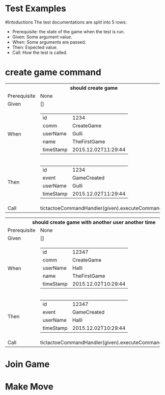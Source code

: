 Test Examples
=============
#Intoductions
The test documentations are split into 5 rows:
* Prerequisite: the state of the game when the test is run.
* Given: Some argument value.
* When: Some arguments are passed.
* Then: Expected value.
* Call: How the test is called.

# create game command
<TABLE>
  <TR>
    <TH colspan="2">
      should create game
    </TH>
  </TR>
  <TR>
    <TD>Prerequisite</TD>
    <TD>
      None
    </TD>
  </TR>
  <TR>
    <TD>Given</TD>
    <TD>
      []
    </TD>
  </TR>
  <TR>
    <TD>When</TD>
    <TD>
    <Table>
      <TR>
        <TD>id</TD>
        <TD>1234</TD>
      </TR>
      <TR>
        <TD>comm</TD>
        <TD>CreateGame</TD>
      </TR>
      <TR>
        <TD>userName</TD>
        <TD>Gulli</TD>
      </TR>
      <TR>
        <TD>name</TD>
        <TD>TheFirstGame</TD>
      </TR>
      <TR>
        <TD>timeStamp</TD>
        <TD>2015.12.02T11:29:44</TD>
      </TR>
    </Table>
    </TD>
  </TR>
  <TR>
    <TD>Then</TD>
    <TD>
    <Table>
      <TR>
        <TD>id</TD>
        <TD>1234</TD>
      </TR>
      <TR>
        <TD>event</TD>
        <TD>GameCreated</TD>
      </TR>
      <TR>
        <TD>userName</TD>
        <TD>Gulli</TD>
      </TR>
      <TR>
        <TD>timeStamp</TD>
        <TD>2015.12.02T11:29:44</TD>
      </TR>
    </Table>
    </TD>
  </TR>
  <TR>
    <TD>
      Call
    </TD>
    <TD>
      tictactoeCommandHandler(given).executeCommand(when);
    </TD>
  </TR>
</TABLE>

<TABLE>
  <TR>
    <TH colspan="2">
      should create game with another user another time
    </TH>
  </TR>
  <TR>
    <TD>Prerequisite</TD>
    <TD>
      None
    </TD>
  </TR>
  <TR>
    <TD>Given</TD>
    <TD>
      []
    </TD>
  </TR>
  <TR>
    <TD>When</TD>
    <TD>
    <Table>
      <TR>
        <TD>id</TD>
        <TD>12347</TD>
      </TR>
      <TR>
        <TD>comm</TD>
        <TD>CreateGame</TD>
      </TR>
      <TR>
        <TD>userName</TD>
        <TD>Halli</TD>
      </TR>
      <TR>
        <TD>name</TD>
        <TD>TheFirstGame</TD>
      </TR>
      <TR>
        <TD>timeStamp</TD>
        <TD>2015.12.02T10:29:44</TD>
      </TR>
    </Table>
    </TD>
  </TR>
  <TR>
    <TD>Then</TD>
    <TD>
    <Table>
      <TR>
        <TD>id</TD>
        <TD>12347</TD>
      </TR>
      <TR>
        <TD>event</TD>
        <TD>GameCreated</TD>
      </TR>
      <TR>
        <TD>userName</TD>
        <TD>Halli</TD>
      </TR>
      <TR>
        <TD>timeStamp</TD>
        <TD>2015.12.02T10:29:44</TD>
      </TR>
    </Table>
    </TD>
  </TR>
  <TR>
    <TD>
      Call
    </TD>
    <TD>
      tictactoeCommandHandler(given).executeCommand(when);
    </TD>
  </TR>
</TABLE>

# Join Game

# Make Move
